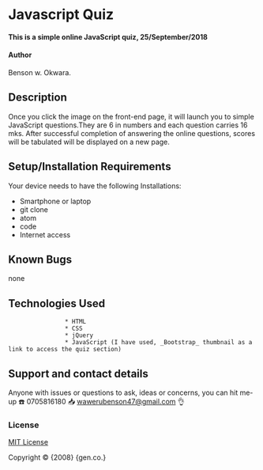 # Javascript Quiz
#### This is a simple online JavaScript quiz, 25/September/2018
#### Author
  Benson w. Okwara.
## Description
Once you click the image on the front-end page, it will launch you to simple JavaScript questions.They are 6 in numbers and each question carries 16 mks. After successful completion of answering the online questions,  scores will be tabulated  will be displayed on a new page.
## Setup/Installation Requirements
Your device needs to have the following Installations:
* Smartphone or laptop
* git clone <!-- *  https://github.com/trishkare/quiz-board -->
* atom
* code
* Internet access
## Known Bugs
  none
## Technologies Used
                    * HTML
                    * CSS
                    * jQuery
                    * JavaScript (I have used, _Bootstrap_ thumbnail as a link to access the quiz section)
## Support and contact details
Anyone with issues or questions to ask, ideas or concerns, you can hit me-up
:phone: 0705816180    :inbox_tray: wawerubenson47@gmail.com :ok_hand:
### License
[MIT License](https://choosealicense.com/licenses/mit/#)

Copyright :copyright: {2008} {gen.co.}
